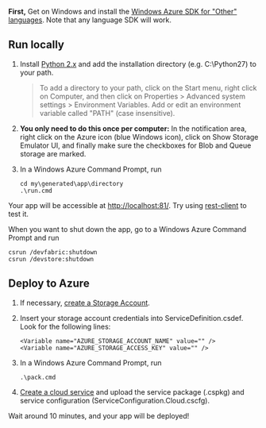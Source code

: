 **First,** Get on Windows and install the [Windows Azure SDK for "Other" languages][sdk]. 
Note that any language SDK will work.

  [sdk]: https://www.windowsazure.com/en-us/develop/other/

## Run locally

 1. Install [Python 2.x][] and add the installation directory (e.g. C:\Python27) to your path.

    > To add a directory to your path, click on the Start menu, right click on Computer, and then
    click on Properties > Advanced system settings > Environment Variables. Add or edit an
    environment variable called "PATH" (case insensitive).

  [python 2.x]: http://python.org/download/

 2. **You only need to do this once per computer:** In the notification area, right click on the
    Azure icon (blue Windows icon), click on Show Storage Emulator UI, and finally make sure the
    checkboxes for Blob and Queue storage are marked.

 3. In a Windows Azure Command Prompt, run

        cd my\generated\app\directory
        .\run.cmd

Your app will be accessible at <http://localhost:81/>. Try using [rest-client][] to test it.

  [rest-client]: https://github.com/archiloque/rest-client#shell

When you want to shut down the app, go to a Windows Azure Command Prompt and run

    csrun /devfabric:shutdown
    csrun /devstore:shutdown

## Deploy to Azure

 1. If necessary, [create a Storage Account][portal storage].

  [portal storage]: https://manage.windowsazure.com/#Workspace/StorageExtension/storage

 2. Insert your storage account credentials into ServiceDefinition.csdef. Look
    for the following lines:

        <Variable name="AZURE_STORAGE_ACCOUNT_NAME" value="" />
        <Variable name="AZURE_STORAGE_ACCESS_KEY" value="" />

 3. In a Windows Azure Command Prompt, run

        .\pack.cmd

 4. [Create a cloud service][portal service] and upload the service package (.cspkg)
    and service configuration (ServiceConfiguration.Cloud.cscfg).

  [portal service]: https://manage.windowsazure.com/#Workspace/CloudServicesExtension/list

Wait around 10 minutes, and your app will be deployed!
